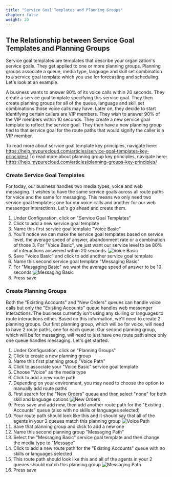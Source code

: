 ```yaml
---
title: "Service Goal Templates and Planning Groups"
chapter: false
weight: 20
---
```


## The Relationship between Service Goal Templates and Planning Groups
Service goal templates are templates that describe your organization's service goals. They get applied to one or more planning groups. Planning groups associate a queue, media type, language and skill set combination to a service goal template which you use for forecasting and scheduling. Let's look at an example. 

A business wants to answer 80% of its voice calls within 20 seconds. They create a service goal template specifying this service goal. They then create planning groups for all of the queue, language and skill set combinations those voice calls may have. Later on, they decide to start identifying certain callers are VIP members. They wish to answer 90% of the VIP members within 10 seconds. They create a new service goal template to reflect the service goal. They then have a new planning group tied to that service goal for the route paths that would signify the caller is a VIP member.

To read more about service goal template key principles, navigate here: https://help.mypurecloud.com/articles/service-goal-templates-key-principles/
To read more about planning group key principles, navigate here: https://help.mypurecloud.com/articles/planning-groups-key-principles/

### Create Service Goal Templates  
For today, our business handles two media types, voice and web messaging. It wishes to have the same service goals across all route paths for voice and the same for messaging. This means we only need two service goal templates; one for our voice calls and another for our web messenger interactions. Let's go ahead and create them. 
1. Under Configuration, click on "Service Goal Templates" 
2. Click to add a new service goal template
3. Name this first service goal template "Voice Basic"
4. You'll notice we can make the service goal templates based on service level, the average speed of answer, abandonment rate or a combination of those 3. For "Voice Basic", we just want our service level to be 80% of interactions answered within 20 seconds.
![Voice Basic](/images/voiceBasic.jpg)
5. Save "Voice Basic" and click to add another service goal template
6. Name this second service goal template "Messaging Basic"
7. For "Messaging Basic" we want the average speed of answer to be 10 seconds
![Messaging Basic](/images/messagingBasic.jpg)
8. Press save

### Create Planning Groups
Both the "Existing Accounts" and "New Orders" queues can handle voice calls but only the "Existing Accounts" queue handles web messenger interactions. The business currently isn't using any skilling or languages to route interactions either. Based on this information, we'll need to create 2 planning groups. Our first planning group, which will be for voice, will need to have 2 route paths, one for each queue. Our second planning group, which will be for messaging, will need to just have one route path since only one queue handles messaging. Let's get started. 
1. Under Configuration, click on "Planning Groups" 
2. Click to create a new planning group
3. Name this first planning group "Voice Path"
4. Click to associate your "Voice Basic" service goal template
5. Choose "Voice" as the media type
6. Click to add a new route path
7. Depending on your environment, you may need to choose the option to manually add route paths
8. First search for the "New Orders" queue and then select "none" for both skill and language options
![New Orders](/images/newOrdersRoutePath.jpg)
9. Press save and add new, then add another route path for the "Existing Accounts" queue (also with no skills or languages selected)
10. Your route path should look like this and it should say that all of the agents in your 2 queues match this planning group
![Voice Path](/images/voicePath.jpg)
11. Save that planning group and click to add a new one
12. Name this second planning group "Messaging Path"
13. Select the "Messaging Basic" service goal template and then change the media type to "Message" 
14. Click to add a new route path for the "Existing Accounts" queue with no skills or languages selected
15. This route path should look like this and all of the agents in your 2 queues should match this planning group
![Messaging Path](/images/messagingPath.jpg)
16. Press save

